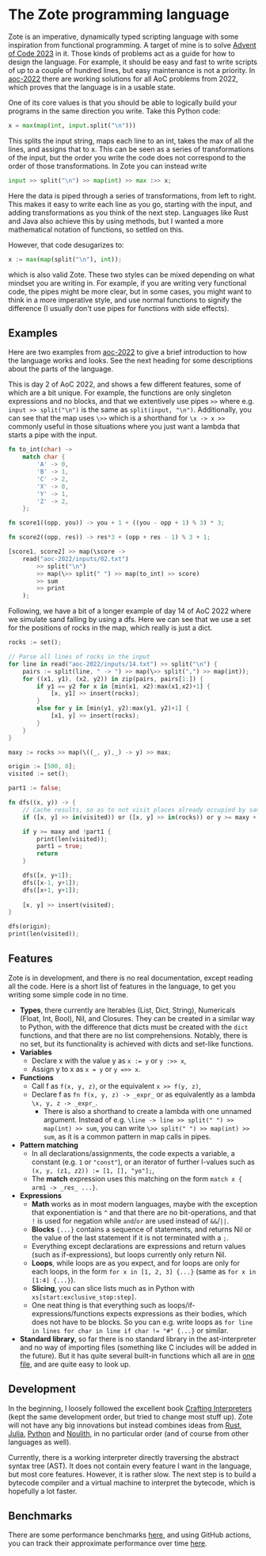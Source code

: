 # The Zote programming language

Zote is an imperative, dynamically typed scripting language with some inspiration from functional programming. A target of mine is to solve [Advent of Code 2023](https://adventofcode.com/) in it. Those kinds of problems act as a guide for how to design the language. For example, it should be easy and fast to write scripts of up to a couple of hundred lines, but easy maintenance is not a priority. In [aoc-2022](./aoc-2022/) there are working solutions for all AoC problems from 2022, which proves that the language is in a usable state.

One of its core values is that you should be able to logically build your programs in the same direction you write. Take this Python code:
``` python
x = max(map(int, input.split("\n")))
```
This splits the input string, maps each line to an int, takes the max of all the lines, and assigns that to x. This can be seen as a series of transformations of the input, but the order you write the code does not correspond to the order of those transformations. In Zote you can instead write

``` python
input >> split("\n") >> map(int) >> max :>> x;
```

Here the data is piped through a series of transformations, from left to right. This makes it easy to write each line as you go, starting with the input, and adding transformations as you think of the next step. Languages like Rust and Java also achieve this by using methods, but I wanted a more mathematical notation of functions, so settled on this.

However, that code desugarizes to:
```python
x := max(map(split("\n"), int));
```
which is also valid Zote. These two styles can be mixed depending on what mindset you are writing in. For example, if you are writing very functional code, the pipes might be more clear, but in some cases, you might want to think in a more imperative style, and use normal functions to signify the difference (I usually don't use pipes for functions with side effects).

## Examples

Here are two examples from [aoc-2022](./aoc-2022/) to give a brief introduction to how the language works and looks. See the next heading for some descriptions about the parts of the language.

This is day 2 of AoC 2022, and shows a few different features, some of which are a bit unique. For example, the functions are only singleton expressions and no blocks, and that we extentively use pipes `>>` where e.g. `input >> split("\n")` is the same as `split(input, "\n")`. Additionally, you can see that the map uses `\>>` which is a shorthand for `\x -> x >>` commonly useful in those situations where you just want a lambda that starts a pipe with the input.

``` rust
fn to_int(char) -> 
	match char {
		'A' -> 0,
		'B' -> 1,
		'C' -> 2,
		'X' -> 0,
		'Y' -> 1,
		'Z' -> 2,
	};

fn score1((opp, you)) -> you + 1 + ((you - opp + 1) % 3) * 3;

fn score2((opp, res)) -> res*3 + (opp + res - 1) % 3 + 1;

[score1, score2] >> map(\score -> 
	read("aoc-2022/inputs/02.txt") 
		>> split("\n") 
		>> map(\>> split(" ") >> map(to_int) >> score)
		>> sum 
		>> print
	);
```	

Following, we have a bit of a longer example of day 14 of AoC 2022 where we simulate sand falling by using a dfs. Here we can see that we use a set for the positions of rocks in the map, which really is just a dict.

``` rust
rocks := set();

// Parse all lines of rocks in the input
for line in read("aoc-2022/inputs/14.txt") >> split("\n") {
	pairs := split(line, " -> ") >> map(\>> split(",") >> map(int));
	for ((x1, y1), (x2, y2)) in zip(pairs, pairs[1:]) {
		if y1 == y2 for x in [min(x1, x2):max(x1,x2)+1] {
			[x, y1] >> insert(rocks);
		}
		else for y in [min(y1, y2):max(y1, y2)+1] {
			[x1, y] >> insert(rocks);
		}
	}
}

maxy := rocks >> map(\((_, y),_) -> y) >> max;

origin := [500, 0];
visited := set();

part1 := false;

fn dfs((x, y)) -> {
    // Cache results, so as to not visit places already occupied by sand (or rock)
	if ([x, y] >> in(visited)) or ([x, y] >> in(rocks)) or y >= maxy + 2 return;

	if y >= maxy and !part1 {
		print(len(visited));
		part1 = true;
		return
	}

	dfs([x, y+1]);
	dfs([x-1, y+1]);
	dfs([x+1, y+1]);
	
	[x, y] >> insert(visited);
}

dfs(origin);
print(len(visited));
```

## Features

Zote is in development, and there is no real documentation, except reading all the code. Here is a short list of features in the language, to get you writing some simple code in no time.

* **Types**, there currently are Iterables (List, Dict, String), Numericals (Float, Int, Bool), Nil, and Closures. They can be created in a similar way to Python, with the difference that dicts must be created with the `dict` functions, and that there are no list comprehensions. Notably, there is no set, but its functionality is achieved with dicts and set-like functions.
* **Variables**
  * Declare x with the value y as `x := y` or `y :>> x`,
  * Assign y to x as `x = y` or `y =>> x`.
* **Functions**
  * Call f as `f(x, y, z)`, or the equivalent `x >> f(y, z)`,
  * Declare f as `fn f(x, y, z) -> _expr_` or as equivalently as a lambda `\x, y, z -> _expr_`. 
    * There is also a shorthand to create a lambda with one unnamed argument. Instead of e.g. `\line -> line >> split(" ") >> map(int) >> sum`, you can write `\>> split(" ") >> map(int) >> sum`, as it is a common pattern in map calls in pipes.
* **Pattern matching**
  * In all declarations/assignments, the code expects a variable, a constant (e.g. `1` or `"const"`), or an iterator of further l-values such as `(x, y, (z1, z2)) := [1, [], "yo"];`,
  * The **match** expression uses this matching on the form `match x { arm1 -> _res_ ...}`. 
* **Expressions**
  * **Math** works as in most modern languages, maybe with the exception that exponentiation is `^` and that there are no bit-operations, and that `!` is used for negation while `and`/`or` are used instead of `&&`/`||`.
  * **Blocks** `{...}` contains a sequence of statements, and returns Nil or the value of the last statement if it is not terminated with a `;`.
  * Everything except declarations are expressions and return values (such as if-expressions), but loops currently only return Nil.
  * **Loops**, while loops are as you expect, and for loops are only for each loops, in the form `for x in [1, 2, 3] {...}` (same as `for x in [1:4] {...}`).
  * **Slicing**, you can slice lists much as in Python with `xs[start:exclusive_stop:step]`.
  * One neat thing is that everything such as loops/if-expressions/functions expects expressions as their bodies, which does not have to be blocks. So you can e.g. write loops as `for line in lines for char in line if char != "#" {...}` or similar.
* **Standard library**, so far there is no standard library in the ast-interpreter and no way of importing files (something like C includes will be added in the future). But it has quite several built-in functions which all are in [one file](src/ast_interpreter/functions/builtins.rs), and are quite easy to look up.


## Development

In the beginning, I loosely followed the excellent book [Crafting Interpreters](craftinginterpreters.com) (kept the same development order, but tried to change most stuff up). Zote will not have any big innovations but instead combines ideas from [Rust](https://www.rust-lang.org/), [Julia](https://julialang.org/), [Python](https://www.python.org/) and [Noulith](https://github.com/betaveros/noulith), in no particular order (and of course from other languages as well).

Currently, there is a working interpreter directly traversing the abstract syntax tree (AST). It does not contain every feature I want in the language, but most core features. However, it is rather slow. The next step is to build a bytecode compiler and a virtual machine to interpret the bytecode, which is hopefully a lot faster.

## Benchmarks

There are some performance benchmarks [here](./benches), and using GitHub actions, you can track their approximate performance over time [here](https://kvgeijer.github.io/zote/dev/bench/).
